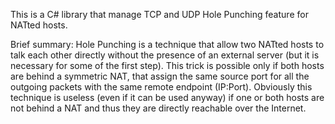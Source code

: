 This is a C# library that manage TCP and UDP Hole Punching feature for NATted hosts.

Brief summary: Hole Punching is a technique that allow two NATted hosts to talk each other directly without the presence of an external server (but it is necessary for some of the first step). This trick is possible only if both hosts are behind a symmetric NAT, that assign the same source port for all the outgoing packets with the same remote endpoint (IP:Port).
Obviously this technique is useless (even if it can be used anyway) if one or both hosts are not behind a NAT and thus they are directly reachable over the Internet.